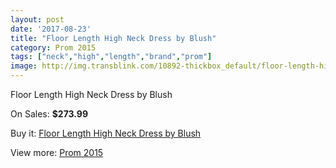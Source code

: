 ```yaml
---
layout: post
date: '2017-08-23'
title: "Floor Length High Neck Dress by Blush"
category: Prom 2015
tags: ["neck","high","length","brand","prom"]
image: http://img.transblink.com/10892-thickbox_default/floor-length-high-neck-dress-by-blush.jpg
---
```

Floor Length High Neck Dress by Blush

On Sales: **$273.99**
<a href="https://www.transblink.com/en/prom-2015/3541-floor-length-high-neck-dress-by-blush.html"><amp-img layout="responsive" width="600" height="600" src="//img.transblink.com/10892-thickbox_default/floor-length-high-neck-dress-by-blush.jpg" alt="Floor Length High Neck Dress by Blush 0" /></a>
<a href="https://www.transblink.com/en/prom-2015/3541-floor-length-high-neck-dress-by-blush.html"><amp-img layout="responsive" width="600" height="600" src="//img.transblink.com/10893-thickbox_default/floor-length-high-neck-dress-by-blush.jpg" alt="Floor Length High Neck Dress by Blush 1" /></a>

Buy it: [Floor Length High Neck Dress by Blush](https://www.transblink.com/en/prom-2015/3541-floor-length-high-neck-dress-by-blush.html "Floor Length High Neck Dress by Blush")

View more: [Prom 2015](https://www.transblink.com/en/10-prom-2015 "Prom 2015")